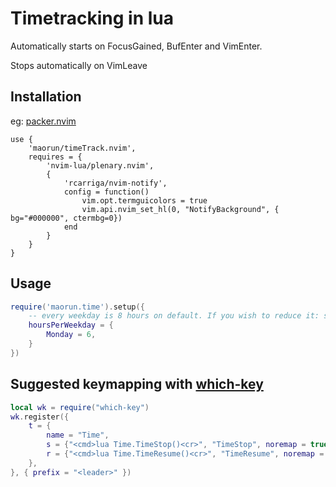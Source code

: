 # Timetracking in lua

Automatically starts on FocusGained, BufEnter and VimEnter.

Stops automatically on VimLeave

## Installation
eg:
[packer.nvim](https://github.com/wbthomason/packer.nvim)
```vim
use {
    'maorun/timeTrack.nvim',
    requires = {
        'nvim-lua/plenary.nvim',
        {
            'rcarriga/nvim-notify',
            config = function()
                vim.opt.termguicolors = true
                vim.api.nvim_set_hl(0, "NotifyBackground", { bg="#000000", ctermbg=0})
            end
        }
    }
}
```

## Usage

```lua
require('maorun.time').setup({
    -- every weekday is 8 hours on default. If you wish to reduce it: set it here
    hoursPerWeekday = {
        Monday = 6,
    }
})
```

## Suggested keymapping with [which-key](https://github.com/folke/which-key.nvim)
```lua
local wk = require("which-key")
wk.register({
    t = {
        name = "Time",
        s = {"<cmd>lua Time.TimeStop()<cr>", "TimeStop", noremap = true},
        r = {"<cmd>lua Time.TimeResume()<cr>", "TimeResume", noremap = true},
    },
}, { prefix = "<leader>" })
```

